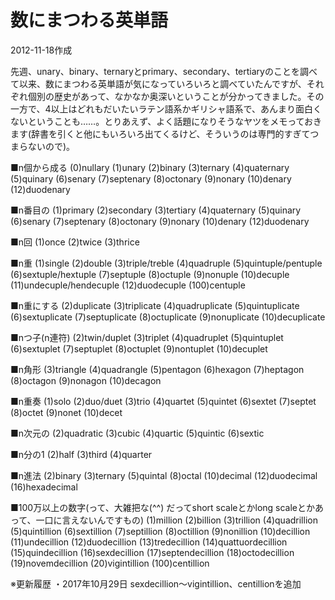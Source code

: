 # 数にまつわる英単語

2012-11-18作成

先週、unary、binary、ternaryとprimary、secondary、tertiaryのことを調べて以来、数にまつわる英単語が気になっていろいろと調べていたんですが、それぞれ個別の歴史があって、なかなか奥深いということが分かってきました。その一方で、4以上はどれもだいたいラテン語系かギリシャ語系で、あんまり面白くないということも……。とりあえず、よく話題になりそうなヤツをメモっておきます(辞書を引くと他にもいろいろ出てくるけど、そういうのは専門的すぎてつまらないので)。

■n個から成る
(0)nullary (1)unary (2)binary (3)ternary (4)quaternary (5)quinary (6)senary (7)septenary (8)octonary (9)nonary (10)denary (12)duodenary

■n番目の
(1)primary (2)secondary (3)tertiary (4)quaternary (5)quinary (6)senary (7)septenary (8)octonary (9)nonary (10)denary (12)duodenary

■n回
(1)once (2)twice (3)thrice

■n重
(1)single (2)double (3)triple/treble (4)quadruple (5)quintuple/pentuple (6)sextuple/hextuple (7)septuple (8)octuple (9)nonuple (10)decuple (11)undecuple/hendecuple (12)duodecuple (100)centuple

■n重にする
(2)duplicate (3)triplicate (4)quadruplicate (5)quintuplicate (6)sextuplicate (7)septuplicate (8)octuplicate (9)nonuplicate (10)decuplicate

■nつ子(n連符)
(2)twin/duplet (3)triplet (4)quadruplet (5)quintuplet (6)sextuplet (7)septuplet (8)octuplet (9)nontuplet (10)decuplet

■n角形
(3)triangle (4)quadrangle (5)pentagon (6)hexagon (7)heptagon (8)octagon (9)nonagon (10)decagon

■n重奏
(1)solo (2)duo/duet (3)trio (4)quartet (5)quintet (6)sextet (7)septet (8)octet (9)nonet (10)decet

■n次元の
(2)quadratic (3)cubic (4)quartic (5)quintic (6)sextic

■n分の1
(2)half (3)third (4)quarter

■n進法
(2)binary (3)ternary (5)quintal (8)octal (10)decimal (12)duodecimal (16)hexadecimal

■100万以上の数字(って、大雑把な(^^) だってshort scaleとかlong scaleとかあって、一口に言えないんですもの)
(1)million (2)billion (3)trillion (4)quadrillion (5)quintillion (6)sextillion (7)septillion (8)octillion (9)nonillion (10)decillion (11)undecillion (12)duodecillion (13)tredecillion (14)quattuordecillion (15)quindecillion (16)sexdecillion (17)septendecillion (18)octodecillion (19)novemdecillion (20)vigintillion (100)centillion

※更新履歴
・2017年10月29日 sexdecillion～vigintillion、centillionを追加
